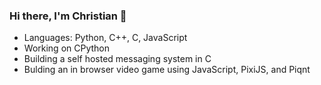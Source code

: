 ### Hi there, I'm Christian 👋

- Languages: Python, C++, C, JavaScript
- Working on CPython
- Building a self hosted messaging system in C
- Bulding an in browser video game using JavaScript, PixiJS, and Piqnt 
